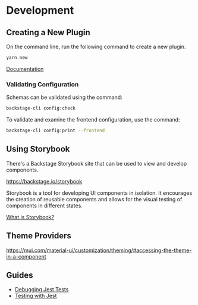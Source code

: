 # Development

## Creating a New Plugin

On the command line, run the following command to create a new plugin.

```bash
yarn new
```

[Documentation](https://backstage.io/docs/conf/defining/)

### Validating Configuration

Schemas can be validated using the command:

```bash
backstage-cli config:check
```

To validate and examine the frontend configuration, use the command:

```bash
backstage-cli config:print --frontend
```

## Using Storybook

There's a Backstage Storybook site that can be used to view and develop components.

https://backstage.io/storybook

Storybook is a tool for developing UI components in isolation. It encourages the creation of reusable components and allows for the visual testing of components in different states.

[What is Storybook?](https://www.perplexity.ai/search/backstage-storybook-QUfnZxrpQKST1rscB..iww)

## Theme Providers

https://mui.com/material-ui/customization/theming/#accessing-the-theme-in-a-component

## Guides

- [Debugging Jest Tests](https://backstage.io/docs/tooling/cli/build-system/#debugging-jest-tests)
- [Testing with Jest](https://backstage.io/docs/plugins/testing)

